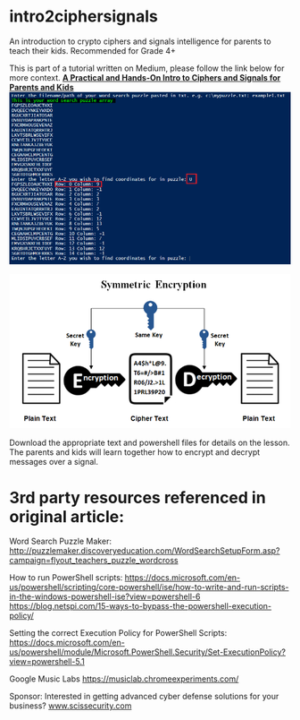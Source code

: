 # intro2ciphersignals
An introduction to crypto ciphers and signals intelligence for parents to teach their kids. Recommended for Grade 4+


This is part of a tutorial written on Medium, please follow the link below for more context.
**[A Practical and Hands-On Intro to Ciphers and Signals for Parents and Kids](https://medium.com/swlh/a-practical-and-hands-on-intro-to-ciphers-and-signals-for-parents-and-kids-c767302d84a)**
![enter image description here](https://raw.githubusercontent.com/dc401/intro2ciphersignals/master/ciphersintro.png)

![enter image description here](https://raw.githubusercontent.com/dc401/intro2ciphersignals/master/cipher-introsymkey.png)


Download the appropriate text and powershell files for details on the lesson. The parents and kids will learn together how to encrypt and decrypt messages over a signal.


# 3rd party resources referenced in original article:
Word Search Puzzle Maker:
http://puzzlemaker.discoveryeducation.com/WordSearchSetupForm.asp?campaign=flyout_teachers_puzzle_wordcross

How to run PowerShell scripts:
https://docs.microsoft.com/en-us/powershell/scripting/core-powershell/ise/how-to-write-and-run-scripts-in-the-windows-powershell-ise?view=powershell-6
https://blog.netspi.com/15-ways-to-bypass-the-powershell-execution-policy/

Setting the correct Execution Policy for PowerShell Scripts:
https://docs.microsoft.com/en-us/powershell/module/Microsoft.PowerShell.Security/Set-ExecutionPolicy?view=powershell-5.1

Google Music Labs
https://musiclab.chromeexperiments.com/

Sponsor:
Interested in getting advanced cyber defense solutions for your business?
www.scissecurity.com
